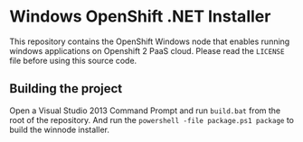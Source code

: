 Windows OpenShift .NET Installer
=============

This repository contains the OpenShift Windows node that enables running windows applications on Openshift 2 PaaS cloud. Please read the `LICENSE` file before using this source code.

Building the project
----------------------

Open a Visual Studio 2013 Command Prompt and run `build.bat` from the root of the repository.
And run the `powershell -file package.ps1 package` to build the winnode installer.
